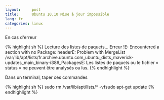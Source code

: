 ```yaml
---
layout:     post
title:      Ubuntu 10.10 Mise à jour impossible
lang: fr
categories: linux
---
```


En cas d'erreur

{% highlight sh %}
Lecture des listes de paquets... Erreur 
!E: Encountered a section with no Package: headerE: Problem with MergeList /var/lib/apt/lists/fr.archive.ubuntu.com_ubuntu_dists_maverick-updates_main_binary-i386_PackagesE: Les listes de paquets ou le fichier « status » ne peuvent être analysés ou lus.
{% endhighlight %}

Dans un terminal, taper ces commandes

{% highlight sh %}
sudo rm /var/lib/apt/lists/* -vfsudo apt-get update
{% endhighlight %}